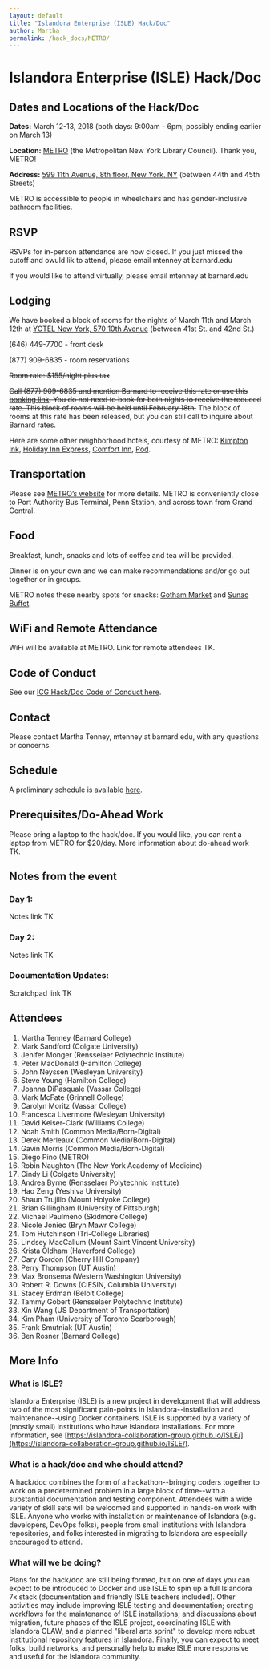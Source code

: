 ```yaml
---
layout: default
title: "Islandora Enterprise (ISLE) Hack/Doc" 
author: Martha
permalink: /hack_docs/METRO/
---
```



# Islandora Enterprise (ISLE) Hack/Doc

## Dates and Locations of the Hack/Doc
**Dates:** March 12-13, 2018 (both days: 9:00am - 6pm; possibly ending earlier on March 13)

**Location:** [METRO](https://metro.org/) (the Metropolitan New York Library Council). Thank you, METRO! 

**Address:** [599 11th Avenue, 8th floor, New York, NY](https://www.google.com/maps/place/Metropolitan+New+York+Library+Council/@40.762718,-73.997333,15z/data=!4m5!3m4!1s0x0:0x4b7227fe899c775f!8m2!3d40.762718!4d-73.997333?sa=X&ved=0ahUKEwiul5OCt5TZAhWIuVkKHRrJBUcQ_BIIdDAM) (between 44th and 45th Streets)

METRO is accessible to people in wheelchairs and has gender-inclusive bathroom facilities.

## RSVP
RSVPs for in-person attendance are now closed. If you just missed the cutoff and owuld lik to attend, please email mtenney at barnard.edu 

If you would like to attend virtually, please email mtenney at barnard.edu

## Lodging
We have booked a block of rooms for the nights of March 11th and March 12th at [YOTEL New York, 570 10th Avenue](https://www.google.com/maps/place/YOTEL+New+York/@40.759144,-73.9977917,17z/data=!3m1!4b1!4m5!3m4!1s0x89c2584d83538fa5:0x9aaeb9042dabf0a!8m2!3d40.759144!4d-73.995603?q=YOTEL%20New%20York&um=1&ie=UTF-8&sa=X&ved=0ahUKEwjowZfGuJTZAhVRs1kKHSceC_oQ_AUICigB) (between 41st St. and 42nd St.)

(646) 449-7700 - front desk

(877) 909-6835 - room reservations

~~Room rate: $155/night plus tax~~

~~Call (877) 909-6835 and mention Barnard to receive this rate or use this [booking link](https://gc.synxis.com/rez.aspx?Hotel=64714&Chain=17799&template=RBE&arrive=3/11/2018&depart=3/13/2018&adult=1&child=0&group=BARNARD). You do not need to book for both nights to receive the reduced rate. This block of rooms will be held until February 18th.~~ The block of rooms at this rate has been released, but you can still call to inquire about Barnard rates.

Here are some other neighborhood hotels, courtesy of METRO: [Kimpton Ink](http://www.ink48.com/?&utm_source=Google%20My%20Business&utm_medium=organic&utm_campaign=GMB&utm_term=ink48), [Holiday Inn Express](https://www.hiexpress.com/hotels/us/en/find-hotels/hotel/rates?qDest=538%20West%2048th%20Street%20New%20York%20New%20York%20United%20States&qCiMy=02018&qCiD=21&qCoMy=02018&qCoD=22&qAdlt=2&qChld=0&qRms=1&qRtP=6CBARC&qIta=99618783&qSlH=NYCHK&qSlRc=KNGN&qAkamaiCC=US&qSrt=sBR&qBrs=ic.ki.ul.in.cp.vn.hi.ex.cv.rs.cw.sb.ma&qWch=0&qSmP=1), [Comfort Inn](http://www.comfortinnmidtownny.com/), [Pod](https://thepodhotel.com/).

## Transportation
Please see [METRO’s website](https://metro.org/location/) for more details. METRO is conveniently close to Port Authority Bus Terminal, Penn Station, and across town from Grand Central.

## Food
Breakfast, lunch, snacks and lots of coffee and tea will be provided. 

Dinner is on your own and we can make recommendations and/or go out together or in groups. 

METRO notes these nearby spots for snacks: [Gotham Market](https://gothamwestmarket.com/food-drink/) and [Sunac Buffet](http://www.sunacnaturalmarket.com/menu-2/).

## WiFi and Remote Attendance
WiFi will be available at METRO. Link for remote attendees TK.

## Code of Conduct
See our [ICG Hack/Doc Code of Conduct here](https://docs.google.com/document/d/1iqgpLR-vVJRWn36x4K8MlhFqeGncGgbQYArhPhVVJ1o/edit).

## Contact
Please contact Martha Tenney, mtenney at barnard.edu, with any questions or concerns.

## Schedule
A preliminary schedule is available [here](https://docs.google.com/document/d/1W8OGtTtcrm1EabqO8pwz2f3XcIvaYpCiRqUUr5j5BuU/edit#).

## Prerequisites/Do-Ahead Work
Please bring a laptop to the hack/doc. If you would like, you can rent a laptop from METRO for $20/day. More information about do-ahead work TK.

## Notes from the event

### Day 1: 
Notes link TK

### Day 2: 
Notes link TK

### Documentation Updates:
Scratchpad link TK

## Attendees

1. Martha Tenney (Barnard College)
2. Mark Sandford (Colgate University)
3. Jenifer Monger (Rensselaer Polytechnic Institute)
4. Peter MacDonald (Hamilton College)
5. John Neyssen (Wesleyan University)
6. Steve Young (Hamilton College)
7. Joanna DiPasquale (Vassar College)
8. Mark McFate (Grinnell College)
9. Carolyn Moritz (Vassar College)
10. Francesca Livermore (Wesleyan University)
11. David Keiser-Clark (Williams College)
12. Noah Smith (Common Media/Born-Digital)
13. Derek Merleaux (Common Media/Born-Digital)
14. Gavin Morris (Common Media/Born-Digital)
15. Diego Pino (METRO)
16. Robin Naughton (The New York Academy of Medicine)
17. Cindy Li (Colgate University)
18. Andrea Byrne (Rensselaer Polytechnic Institute)
19. Hao Zeng (Yeshiva University)
20. Shaun Trujillo (Mount Holyoke College)
21. Brian Gillingham (University of Pittsburgh)
22. Michael Paulmeno (Skidmore College)
23. Nicole Joniec (Bryn Mawr College)
24. Tom Hutchinson (Tri-College Libraries)
25. Lindsey MacCallum (Mount Saint Vincent University)
26. Krista Oldham (Haverford College)
27. Cary Gordon (Cherry Hill Company)
28. Perry Thompson (UT Austin)
29. Max Bronsema (Western Washington University)
30. Robert R. Downs (CIESIN, Columbia University)
31. Stacey Erdman (Beloit College)
32. Tammy Gobert (Rensselaer Polytechnic Institute)
33. Xin Wang (US Department of Transportation)
34. Kim Pham (University of Toronto Scarborough)
35. Frank Smutniak (UT Austin)
36. Ben Rosner (Barnard College)

## More Info
### What is ISLE?
 
Islandora Enterprise (ISLE) is a new project in development that will address two of the most significant pain-points in Islandora--installation and maintenance--using Docker containers. ISLE is supported by a variety of (mostly small) institutions who have Islandora installations. For more information, see [https://islandora-collaboration-group.github.io/ISLE/](https://islandora-collaboration-group.github.io/ISLE/).
 
### What is a hack/doc and who should attend?
 
A hack/doc combines the form of a hackathon--bringing coders together to work on a predetermined problem in a large block of time--with a substantial documentation and testing component. Attendees with a wide variety of skill sets will be welcomed and supported in hands-on work with ISLE. Anyone who works with installation or maintenance of Islandora (e.g. developers, DevOps folks), people from small institutions with Islandora repositories, and folks interested in migrating to Islandora are especially encouraged to attend.
 
### What will we be doing?
 
Plans for the hack/doc are still being formed, but on one of days you can expect to be introduced to Docker and use ISLE to spin up a full Islandora 7x stack (documentation and friendly ISLE teachers included). Other activities may include improving ISLE testing and documentation; creating workflows for the maintenance of ISLE installations; and discussions about migration, future phases of the ISLE project, coordinating ISLE with Islandora CLAW, and a planned "liberal arts sprint" to develop more robust institutional repository features in Islandora. Finally, you can expect to meet folks, build networks, and personally help to make ISLE more responsive and useful for the Islandora community.


